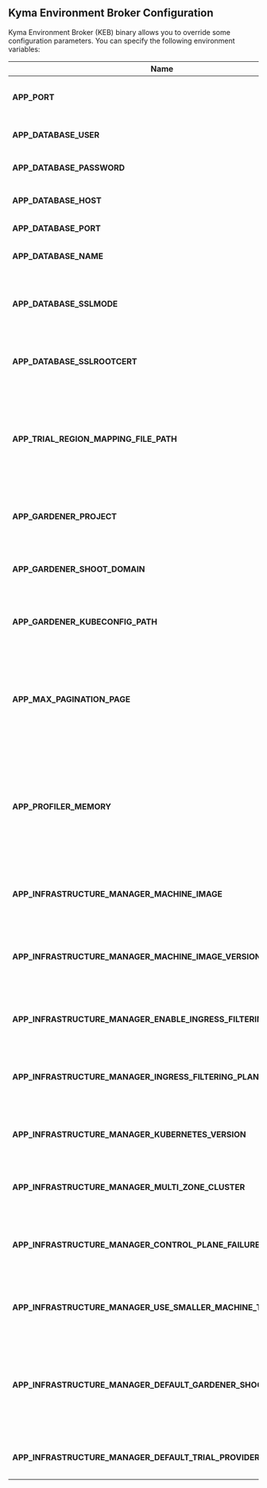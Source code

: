 ## Kyma Environment Broker Configuration

Kyma Environment Broker (KEB) binary allows you to override some configuration parameters. You can specify the following
environment variables:

| Name                                                           | Description                                                                                                                  |            Default value             |
|----------------------------------------------------------------|------------------------------------------------------------------------------------------------------------------------------|:------------------------------------:|
| **APP_PORT**                                                   | Specifies the port on which the HTTP server listens.                                                                         |                `8080`                |
| **APP_DATABASE_USER**                                          | Defines the database username.                                                                                               |              `postgres`              |
| **APP_DATABASE_PASSWORD**                                      | Defines the database user password.                                                                                          |              `password`              |
| **APP_DATABASE_HOST**                                          | Defines the database host.                                                                                                   |             `localhost`              |
| **APP_DATABASE_PORT**                                          | Defines the database port.                                                                                                   |                `5432`                |
| **APP_DATABASE_NAME**                                          | Defines the database name.                                                                                                   |               `broker`               |
| **APP_DATABASE_SSLMODE**                                       | Specifies the SSL Mode for PostgreSQL. See [all the possible values](https://www.postgresql.org/docs/9.1/libpq-ssl.html).    |              `disable`               |
| **APP_DATABASE_SSLROOTCERT**                                   | Specifies the location of CA cert of PostgreSQL. (Optional)                                                                  |                 None                 |
| **APP_TRIAL_REGION_MAPPING_FILE_PATH**                         | Defines a path to the file which contains a mapping between the platform region and the trial plan region.                   |                 None                 |
| **APP_GARDENER_PROJECT**                                       | Defines the project in which the cluster is created.                                                                         |              `kyma-dev`              |
| **APP_GARDENER_SHOOT_DOMAIN**                                  | Defines the domain for clusters created in Gardener.                                                                         | `shoot.canary.k8s-hana.ondemand.com` |
| **APP_GARDENER_KUBECONFIG_PATH**                               | Defines the path to the kubeconfig file for Gardener.                                                                        |  `/gardener/kubeconfig/kubeconfig`   |
| **APP_MAX_PAGINATION_PAGE**                                    | Defines the maximum number of objects that can be queried in one page using the endpoints that use pagination.               |                `100`                 |
| **APP_PROFILER_MEMORY**                                        | Enables memory profiling every sampling period with the default location `/tmp/profiler`, backed by a persistent volume.     |               `false`                |
| **APP_INFRASTRUCTURE_MANAGER_MACHINE_IMAGE**                   | Defines the Gardener machine image used in a provisioned node.                                                               |                 None                 |
| **APP_INFRASTRUCTURE_MANAGER_MACHINE_IMAGE_VERSION**           | Defines the Gardener image version used in a provisioned cluster.                                                            |                 None                 |
| **APP_INFRASTRUCTURE_MANAGER_ENABLE_INGRESS_FILTERING**        | Enables ingress filtering support for selected plans.                                                                        |               `false`                |
| **APP_INFRASTRUCTURE_MANAGER_INGRESS_FILTERING_PLANS**         | Enumerates the plans that support ingress filtering.                                                                         |                 None                 |
| **APP_INFRASTRUCTURE_MANAGER_KUBERNETES_VERSION**              | Specifies the Kubernetes version used in a provisioned cluster.                                                              |                 None                 |
| **APP_INFRASTRUCTURE_MANAGER_MULTI_ZONE_CLUSTER**              | Allows creation of multi-zone clusters.                                                                                      |               `false`                |
| **APP_INFRASTRUCTURE_MANAGER_CONTROL_PLANE_FAILURE_TOLERANCE** | Defines the landscape failure tolerance. The possible values are: ``, `node`, `zone`.                                        |                 None                 |
| **APP_INFRASTRUCTURE_MANAGER_USE_SMALLER_MACHINE_TYPES**       | Allows usage of smaller machine types for the given landscape.                                                             |               `false`                |
| **APP_INFRASTRUCTURE_MANAGER_DEFAULT_GARDENER_SHOOT_PURPOSE**  | Specifies the purpose of the created cluster. The possible values are: `development`, `evaluation`, `production`, `testing`. |            `development`             |
| **APP_INFRASTRUCTURE_MANAGER_DEFAULT_TRIAL_PROVIDER**          | Defines the default provider for trial clusters.                                                                             |               `Azure`                |